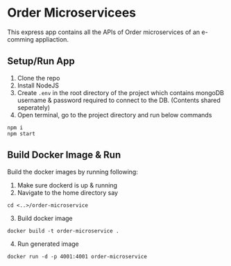 # Order Microservicees

This express app contains all the APIs of Order microservices of an e-comming appliaction.

## Setup/Run App

1. Clone the repo
2. Install NodeJS
3. Create `.env` in the root directory of the project which contains mongoDB username & password required to connect to the DB. (Contents shared seperately)
4. Open terminal, go to the project directory and run below commands
   
```shell
npm i
npm start
```
        

## Build Docker Image & Run

Build the docker images  by running following:

1. Make sure dockerd is up & running
2. Navigate to the home directory say 
```shell
cd <..>/order-microservice
```

3. Build docker image
```shell
docker build -t order-microservice .
```
4. Run generated image
```shell
docker run -d -p 4001:4001 order-microservice
```
